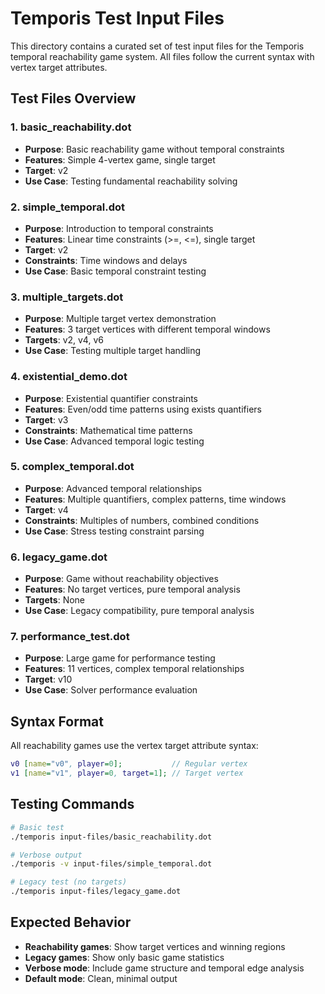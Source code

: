 # Temporis Test Input Files

This directory contains a curated set of test input files for the Temporis temporal reachability game system. All files follow the current syntax with vertex target attributes.

## Test Files Overview

### 1. **basic_reachability.dot**
- **Purpose**: Basic reachability game without temporal constraints
- **Features**: Simple 4-vertex game, single target
- **Target**: v2
- **Use Case**: Testing fundamental reachability solving

### 2. **simple_temporal.dot**
- **Purpose**: Introduction to temporal constraints
- **Features**: Linear time constraints (>=, <=), single target
- **Target**: v2
- **Constraints**: Time windows and delays
- **Use Case**: Basic temporal constraint testing

### 3. **multiple_targets.dot**
- **Purpose**: Multiple target vertex demonstration
- **Features**: 3 target vertices with different temporal windows
- **Targets**: v2, v4, v6
- **Use Case**: Testing multiple target handling

### 4. **existential_demo.dot**
- **Purpose**: Existential quantifier constraints
- **Features**: Even/odd time patterns using exists quantifiers
- **Target**: v3
- **Constraints**: Mathematical time patterns
- **Use Case**: Advanced temporal logic testing

### 5. **complex_temporal.dot**
- **Purpose**: Advanced temporal relationships
- **Features**: Multiple quantifiers, complex patterns, time windows
- **Target**: v4
- **Constraints**: Multiples of numbers, combined conditions
- **Use Case**: Stress testing constraint parsing

### 6. **legacy_game.dot**
- **Purpose**: Game without reachability objectives
- **Features**: No target vertices, pure temporal analysis
- **Targets**: None
- **Use Case**: Legacy compatibility, pure temporal analysis

### 7. **performance_test.dot**
- **Purpose**: Large game for performance testing
- **Features**: 11 vertices, complex temporal relationships
- **Target**: v10
- **Use Case**: Solver performance evaluation

## Syntax Format

All reachability games use the vertex target attribute syntax:

```dot
v0 [name="v0", player=0];           // Regular vertex
v1 [name="v1", player=0, target=1]; // Target vertex
```

## Testing Commands

```bash
# Basic test
./temporis input-files/basic_reachability.dot

# Verbose output
./temporis -v input-files/simple_temporal.dot

# Legacy test (no targets)
./temporis input-files/legacy_game.dot
```

## Expected Behavior

- **Reachability games**: Show target vertices and winning regions
- **Legacy games**: Show only basic game statistics
- **Verbose mode**: Include game structure and temporal edge analysis
- **Default mode**: Clean, minimal output

